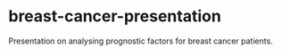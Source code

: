 # breast-cancer-presentation
Presentation on analysing prognostic factors for breast cancer patients.
